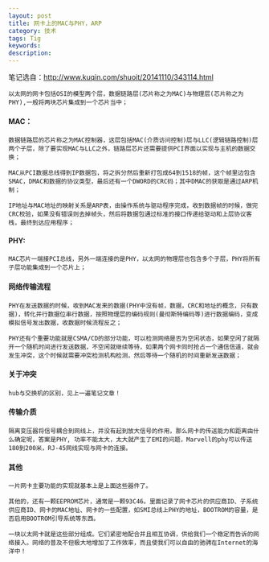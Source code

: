 ```yaml
---
layout: post
title: 网卡上的MAC与PHY，ARP
category: 技术
tags: Tig
keywords:
description:
---
```


笔记选自：http://www.kuqin.com/shuoit/20141110/343114.html

    以太网的网卡包括OSI的模型两个层，数据链路层(芯片称之为MAC)与物理层(芯片称之为PHY),一般将两块芯片集成到一个芯片当中；

#### MAC：

    数据链路层的芯片称之为MAC控制器，这层包括MAC(介质访问控制)层与LLC(逻辑链路控制)层两个子层，除了要实现MAC与LLC之外，链路层芯片还需要提供PCI界面以实现与主机的数据交换；

    MAC从PCI数据总线得到IP数据包，将之拆分然后重新打包成64到1518的帧，这个帧里边包含SMAC，DMAC和数据的协议类型，最后还有一个DWORD的CRC码；其中DMAC的获取是通过ARP机制；

    IP地址与MAC地址的映射关系是ARP表，由操作系统与驱动程序完成，收到数据帧的时候，做完CRC校验，如果没有错误则去掉帧头，然后将数据包通过标准的接口传递给驱动和上层协议客栈，最终到达应用程序；

#### PHY:

    MAC芯片一端接PCI总线，另外一端连接的是PHY，以太网的物理层也包含多个子层，PHY将所有子层功能集成到一个芯片上；

#### 网络传输流程

    PHY在发送数据的时候，收到MAC发来的数据(PHY中没有帧，数据，CRC和地址的概念，只有数据)，转化并行数据位串行数据，按照物理层的编码规则(曼彻斯特编码等)进行数据编码，变成模拟信号发出数据，收数据时候流程反之；

	PHY还有个重要功能就是CSMA/CD的部分功能，可以检测网络是否为空闲状态，如果空闲了就隔开一个随机时间进行发送数据，不空闲就继续等待，如果两个网卡同时抢占一个通信信道，就会发生冲突，这个时候就需要冲突检测机构检测，然后等待一个随机的时间重新发送数据；

#### 关于冲突

    hub与交换机的区别，见上一遍笔记文章！

#### 传输介质

    隔离变压器将信号耦合到网线上，并没有起到放大信号的作用，那么网卡的传送能力和距离由什么确定呢，答案是PHY, 功率不能太大，太大就产生了EMI的问题，Marvell的phy可以传送180到200米，RJ-45网线实现与网卡的连接。


#### 其他

    一片网卡主要功能的实现就基本上是上面这些器件了。

    其他的，还有一颗EEPROM芯片，通常是一颗93C46。里面记录了网卡芯片的供应商ID、子系统供应商ID、网卡的MAC地址、网卡的一些配置，如SMI总线上PHY的地址，BOOTROM的容量，是否启用BOOTROM引导系统等东西。

    一块以太网卡就是这些部分组成。它们紧密地配合并且相互协调，供给我们一个稳定而告诉的网络接入。网络的普及不但极大地增加了工作效率，而且使我们可以自由的驰骋在Internet的海洋中！
